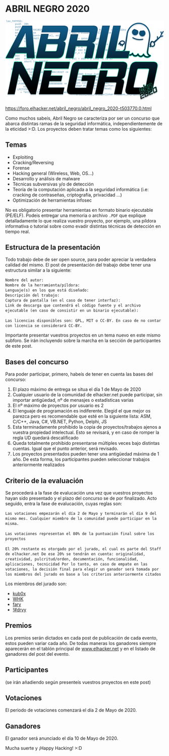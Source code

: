 # ABRIL NEGRO 2020

![alt text](https://github.com/elhacker-net/abril-negro-2020/raw/master/raw/assets/logo.png "Abril Negro 2020")

https://foro.elhacker.net/abril_negro/abril_negro_2020-t503770.0.html

Como muchos sabeís, Abril Negro se caracteriza por ser un concurso que abarca distintas ramas de la seguridad informática, independientemente de la eticidad  >:D. Los proyectos deben tratar temas como los siguientes:

## Temas

- Exploiting
- Cracking/Reversing
- Forense
- Hacking general (Wireless, Web, OS...)
- Desarrollo y análisis de malware
- Técnicas subversivas y/o de detección
- Teoría de la computación aplicada a la seguridad informática (i.e: cracking de contraseñas, criptografía, privacidad ...)
- Optimización de herramientas infosec

No es obligatorio presentar herramientas en formato binario ejecutable (PE/ELF). Podeis entregar una memoria o archivo `.PDF` que explique detalladamente lo que realiza vuestro proyecto, por ejemplo, una píldora informativa o tutorial sobre como evadir distintas técnicas de detección en tiempo real.

## Estructura de la presentación

Todo trabajo debe de ser open source, para poder apreciar la verdadera calidad del mismo. El post de presentación del trabajo debe tener una estructura similar a la siguiente:

    Nombre del autor:
    Nombre de la herramienta/píldora:
    Lenguaje(s) en los que está diseñado:
    Descripción del trabajo:
    Captura de pantalla (en el caso de tener interfaz):
    Link de descarga que contendrá el código fuente y el archivo ejecutable (en caso de consistir en un binario ejecutable):

    Las licencias disponibles son: GPL, MIT o CC-BY. En caso de no contar con licencia se considerará CC-BY.

Importante presentar vuestros proyectos en un tema nuevo en este mismo subforo. Se irán incluyendo sobre la marcha en la sección de participantes de este post.

## Bases del concurso

Para poder participar, primero, habeís de tener en cuenta las bases del concurso:

1. El plazo máximo de entrega se situa el día 1 de Mayo de 2020
2. Cualquier usuario de la comunidad de elhacker.net puede participar, sin importar antigüedad, nº de menasjes o estadísticas varias
3. El nº máximo de proyectos por usuario es 2
4. El lenguaje de programación es indiferente. Elegid el que mejor os parezca pero es recomendable que esté en la siguiente lista: ASM, C/C++, Java, C#, VB.NET, Python, Delphi, JS
5. Esta terminadamente prohibido la copia de proyectos/trabajos ajenos a vuestra propiedad intelectual. Esto se revisará, y en caso de romper la regla UD quedará descalificado
6. Queda totalmente prohibido presentarse múltiples veces bajo distintas cuentas. Igual que el punto anterior, será revisado.
7. Los proyectos presentados pueden tener una antigüedad máxima de 1 año. De esta forma, los participantes pueden seleccionar trabajos anteriormente realizados


## Criterio de la evaluación

Se procederá a la fase de evalucación una vez que vuestros proyectos hayan sido presentado y el plazo del concurso se de por finalizado. Acto seguido, entra la fase de evalucación, cuyas reglas son:

    Las votaciones empezarán el día 2 de Mayo y terminarán el día 9 del mismo mes. Cualquier miembro de la comunidad puede participar en la misma.

    Las votaciones representan el 80% de la puntuación final sobre los proyectos

    El 20% restante es otorgado por el jurado, el cual es parte del Staff de elhacker.net De ese 20% se tendrán en cuenta: originalidad, creatividad, pulcritud/orden, documentación, funcionalidad, aplicaciones, tecnicidad Por lo tanto, en caso de empate en las votaciones, la decisión final para elegir un ganador será tomada por los miembros del jurado en base a los criterios anteriormente citados


Los miembros del jurado son:

- [kub0x](https://foro.elhacker.net/profiles/voskater-u350531.html)
- [WHK](https://foro.elhacker.net/profiles/whk-u148268.html)
- [fary](https://foro.elhacker.net/profiles/mdrinky-u365560.html)
- [!#drvy](https://foro.elhacker.net/profiles/badstupidmonkey-u298195.html)


## Premios

Los premios serán dictados en cada post de publicación de cada evento, estos pueden variar cada año. De todas maneras los ganadores siempre aparecerán en el tablón principal de www.elhacker.net y en el listado de ganadores del post del evento.

## Participantes

(se irán añadiendo según presenteís vuestros proyectos en este post)

## Votaciones

El periodo de votaciones comenzará el día 2 de Mayo de 2020.

## Ganadores

El ganador será anunciado el día 10 de Mayo de 2020.



Mucha suerte y ¡Happy Hacking!  >:D
